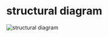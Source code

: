 # structural diagram

![structural diagram](https://user-images.githubusercontent.com/94418525/143082198-ab664fe1-fd73-40ae-adb2-009a44bca3ab.PNG)

